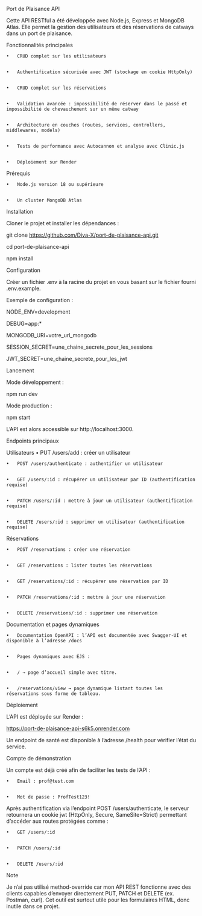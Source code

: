Port de Plaisance API


Cette API RESTful a été développée avec Node.js, Express et MongoDB Atlas.
Elle permet la gestion des utilisateurs et des réservations de catways dans un port de plaisance.


Fonctionnalités principales


	•	CRUD complet sur les utilisateurs

 
	•	Authentification sécurisée avec JWT (stockage en cookie HttpOnly)

 
	•	CRUD complet sur les réservations

 
	•	Validation avancée : impossibilité de réserver dans le passé et impossibilité de chevauchement sur un même catway

 
	•	Architecture en couches (routes, services, controllers, middlewares, models)

 
	•	Tests de performance avec Autocannon et analyse avec Clinic.js

 
	•	Déploiement sur Render

 
Prérequis


	•	Node.js version 18 ou supérieure

 
	•	Un cluster MongoDB Atlas


Installation


Cloner le projet et installer les dépendances :


git clone https://github.com/Diva-X/port-de-plaisance-api.git


cd port-de-plaisance-api


npm install


Configuration


Créer un fichier .env à la racine du projet en vous basant sur le fichier fourni .env.example.


Exemple de configuration :


NODE_ENV=development


DEBUG=app:*


MONGODB_URI=votre_url_mongodb


SESSION_SECRET=une_chaine_secrete_pour_les_sessions


JWT_SECRET=une_chaine_secrete_pour_les_jwt


Lancement


Mode développement :


npm run dev


Mode production :


npm start


L’API est alors accessible sur http://localhost:3000.


Endpoints principaux


Utilisateurs
	•	PUT /users/add : créer un utilisateur

 
	•	POST /users/authenticate : authentifier un utilisateur

 
	•	GET /users/:id : récupérer un utilisateur par ID (authentification requise)

 
	•	PATCH /users/:id : mettre à jour un utilisateur (authentification requise)

 
	•	DELETE /users/:id : supprimer un utilisateur (authentification requise)


Réservations


	•	POST /reservations : créer une réservation

 
	•	GET /reservations : lister toutes les réservations

 
	•	GET /reservations/:id : récupérer une réservation par ID

 
	•	PATCH /reservations/:id : mettre à jour une réservation

 
	•	DELETE /reservations/:id : supprimer une réservation

 Documentation et pages dynamiques

 
	•	Documentation OpenAPI : l’API est documentée avec Swagger-UI et disponible à l’adresse /docs

 
 	•	Pages dynamiques avec EJS :

  
	•	/ → page d’accueil simple avec titre.

 
	•	/reservations/view → page dynamique listant toutes les réservations sous forme de tableau.
 

Déploiement


L’API est déployée sur Render :


https://port-de-plaisance-api-s6k5.onrender.com


Un endpoint de santé est disponible à l’adresse /health pour vérifier l’état du service.


Compte de démonstration


Un compte est déjà créé afin de faciliter les tests de l’API :


	•	Email : prof@test.com

 
	•	Mot de passe : ProfTest123!
 

Après authentification via l’endpoint POST /users/authenticate, le serveur retournera un cookie jwt (HttpOnly, Secure, SameSite=Strict) permettant d’accéder aux routes protégées comme :


	•	GET /users/:id

 
	•	PATCH /users/:id

 
	•	DELETE /users/:id
 
 
Note


Je n’ai pas utilisé method-override car mon API REST fonctionne avec des clients capables d’envoyer directement PUT, PATCH et DELETE (ex. Postman, curl). Cet outil est surtout utile pour les formulaires HTML, donc inutile dans ce projet.
